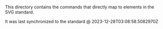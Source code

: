 This directory contains the commands that directly map to elements in the SVG standard.

It was last synchronized to the standard @ 2023-12-28T03:08:58.5082970Z
